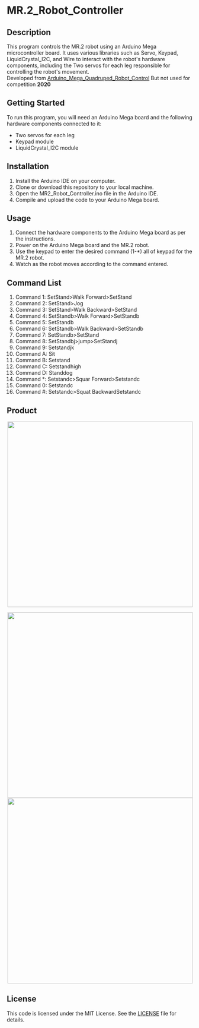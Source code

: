 # MR.2_Robot_Controller
## Description
This program controls the MR.2 robot using an Arduino Mega microcontroller board. It uses various libraries such as Servo, Keypad, LiquidCrystal_I2C, and Wire to interact with the robot's hardware components, including the Two servos for each leg responsible for controlling the robot's movement.<br>
Developed from [Arduino_Mega_Quadruped_Robot_Control](https://github.com/Thanyasit/Arduino_Mega_Quadruped_Robot_Control) But not used for competition <b>2020</b>

## Getting Started
To run this program, you will need an Arduino Mega board and the following hardware components connected to it:

- Two servos for each leg
- Keypad module
- LiquidCrystal_I2C module

## Installation

1. Install the Arduino IDE on your computer.
2. Clone or download this repository to your local machine.
3. Open the MR2_Robot_Controller.ino file in the Arduino IDE.
4. Compile and upload the code to your Arduino Mega board.
## Usage

1. Connect the hardware components to the Arduino Mega board as per the instructions.
2. Power on the Arduino Mega board and the MR.2 robot.
3. Use the keypad to enter the desired command (1-*) all of keypad for the MR.2 robot.
4. Watch as the robot moves according to the command entered.
## Command List

1. Command 1: SetStand>Walk Forward>SetStand
2. Command 2: SetStand>Jog
3. Command 3: SetStand>Walk Backward>SetStand
4. Command 4: SetStandb>Walk Forward>SetStandb
5. Command 5: SetStandb
6. Command 6: SetStandb>Walk Backward>SetStandb
7. Command 7: SetStandb>SetStand
8. Command 8: SetStandbj>jump>SetStandj
9. Command 9: Setstandjk
10. Command A: Sit
11. Command B: Setstand
12. Command C: Setstandhigh
13. Command D: Standdog
14. Command *: Setstandc>Squar Forward>Setstandc
15. Command 0: Setstandc
16. Command #: Setstandc>Squat BackwardSetstandc

## Product

<p align="center">
<img src="https://user-images.githubusercontent.com/77733903/226980883-d5ebbac4-17fa-4b94-add0-235b1950d22d.jpg" width="500">
</p>
<p align="center">
<img src="https://user-images.githubusercontent.com/77733903/226981397-d44aa1fb-7acd-44cc-9eb7-27ff660bf42a.jpg" width="500"><img src="https://user-images.githubusercontent.com/77733903/226981455-07a049ce-8b42-4fd1-a546-230e817c785a.jpg" width="500">
</p>

<h2>License</h2>

This code is licensed under the MIT License. See the [LICENSE](LICENSE) file for details.
